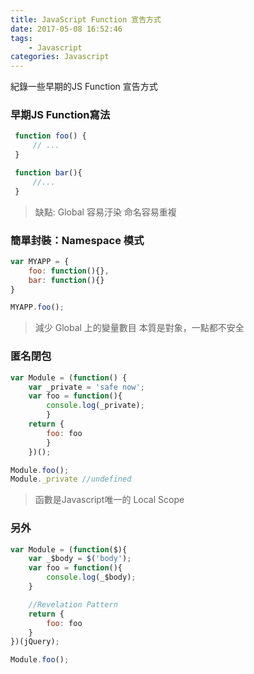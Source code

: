 ```yaml
---
title: JavaScript Function 宣告方式
date: 2017-05-08 16:52:46
tags:
    - Javascript
categories: Javascript
---
```

紀錄一些早期的JS Function 宣告方式
<!--more-->

### 早期JS Function寫法
```javascript
 function foo() {
     // ...
 }

 function bar(){
     //...
 }
```
>缺點: Global 容易汙染 命名容易重複

### 簡單封裝：Namespace 模式
```javascript
var MYAPP = {
    foo: function(){},
    bar: function(){}
}

MYAPP.foo();
```
>減少 Global 上的變量數目
>本質是對象，一點都不安全

### 匿名閉包
```javascript
var Module = (function() {
    var _private = 'safe now';
    var foo = function(){
        console.log(_private);
        }
    return {
        foo: foo
        }
    })();

Module.foo();
Module._private //undefined
```
>函數是Javascript唯一的 Local Scope

### 另外
```javascript
var Module = (function($){
    var _$body = $('body');
    var foo = function(){
        console.log(_$body);
    }

    //Revelation Pattern
    return {
        foo: foo
    }
})(jQuery);

Module.foo();
```